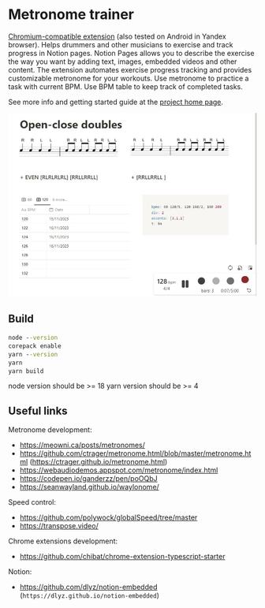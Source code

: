 # Metronome trainer

[Chromium-compatible extension](https://chromewebstore.google.com/detail/metronome-trainer/pehahlcmhbjencfnfanhbfocokgcknip)
(also tested on Android in Yandex browser).
Helps drummers and other musicians to exercise and track progress in Notion pages.
Notion Pages allows you to describe the exercise the way you want
by adding text, images, embedded videos and other content.
The extension automates exercise progress tracking and provides customizable metronome for your workouts.
Use metronome to practice a task with current BPM. Use BPM table to keep track of completed tasks.

See more info and getting started guide at the
[project home page](https://dlyz.notion.site/dlyz/Metronome-Trainer-252692a4825c4e9eac41538ae74fcfb2).

![example notion page](./screenshots/example-notion-page.jpg)

## Build

```cmd
node --version
corepack enable
yarn --version
yarn
yarn build
```

node version should be >= 18
yarn version should be >= 4

## Useful links

Metronome development:

- <https://meowni.ca/posts/metronomes/>
- <https://github.com/ctrager/metronome.html/blob/master/metronome.html> (<https://ctrager.github.io/metronome.html>)
- <https://webaudiodemos.appspot.com/metronome/index.html>
- <https://codepen.io/ganderzz/pen/poOQbJ>
- <https://seanwayland.github.io/waylonome/>

Speed control:

- <https://github.com/polywock/globalSpeed/tree/master>
- <https://transpose.video/>

Chrome extensions development:

- <https://github.com/chibat/chrome-extension-typescript-starter>

Notion:

- <https://github.com/dlyz/notion-embedded> (`https://dlyz.github.io/notion-embedded`)
